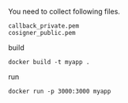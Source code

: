 You need to collect following files.

```
callback_private.pem
cosigner_public.pem
```

build

```
docker build -t myapp .
```

run

```
docker run -p 3000:3000 myapp
```

